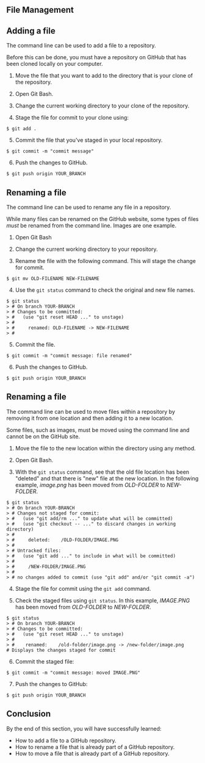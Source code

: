 ## File Management


## Adding a file

The command line can be used to add a file to a repository. 

Before this can be done, you must have a repository on GitHub that has been cloned locally on your computer.

1. Move the file that you want to add to the directory that is your clone of the repository. 

2. Open Git Bash.

3. Change the current working directory to your clone of the repository. 

4.  Stage the file for commit to your clone using:
```
$ git add . 
```

5. Commit the file that you've staged in your local repository.
```angular2html
$ git commit -m "commit message"
```

6. Push the changes to GitHub.
```angular2html
$ git push origin YOUR_BRANCH
```

## Renaming a file

The command line can be used to rename any file in a repository. 

While many files can be renamed on the GitHub website, some types of files *must* be renamed from the command line.
Images are one example.

1. Open Git Bash

2. Change the current working directory to your repository.

3. Rename the file with the following command. This will stage the change for commit.
```angular2html
$ git mv OLD-FILENAME NEW-FILENAME
```
4. Use the `git status` command to check the original and new file names.
```
$ git status
> # On branch YOUR-BRANCH
> # Changes to be committed:
> #   (use "git reset HEAD ..." to unstage)
> #
> #     renamed: OLD-FILENAME -> NEW-FILENAME
> #
```
5. Commit the file.
```angular2html
$ git commit -m "commit message: file renamed"
```

6. Push the changes to GitHub.
```angular2html
$ git push origin YOUR_BRANCH
```

## Renaming a file

The command line can be used to move files within a repository by removing it
from one location and then adding it to a new location.

Some files, such as images, must be moved using the command line and cannot be
on the GitHub site. 

1. Move the file to the new location within the directory using any method.

2. Open Git Bash. 

3. With the `git status` command, see that the old file location has been 
"deleted" and that there is "new" file at the new location. In the following
example, *image.png* has been moved from *OLD-FOLDER* to *NEW-FOLDER*.

```angular2html
$ git status
> # On branch YOUR-BRANCH
> # Changes not staged for commit:
> #   (use "git add/rm ..." to update what will be committed)
> #   (use "git checkout -- ..." to discard changes in working directory)
> #
> #     deleted:    /OLD-FOLDER/IMAGE.PNG
> #
> # Untracked files:
> #   (use "git add ..." to include in what will be committed)
> #
> #     /NEW-FOLDER/IMAGE.PNG
> #
> # no changes added to commit (use "git add" and/or "git commit -a")
```

4. Stage the file for commit using the `git add` command. 

5. Check the staged files using `git status`. In this example, *IMAGE.PNG* has
been moved from *OLD-FOLDER* to *NEW-FOLDER*.

```
$ git status
> # On branch YOUR-BRANCH
> # Changes to be committed:
> #   (use "git reset HEAD ..." to unstage)
> #
> #    renamed:    /old-folder/image.png -> /new-folder/image.png
# Displays the changes staged for commit
```

6. Commit the staged file:

```angular2html
$ git commit -m "commit message: moved IMAGE.PNG"
```

7. Push the changes to GitHub:
```angular2html
$ git push origin YOUR_BRANCH
```

## Conclusion

By the end of this section, you will have successfully learned:

- How to add a file to a GitHub repository. 
- How to rename a file that is already part of a GitHub repository. 
- How to move a file that is already part of a GitHub repository. 

